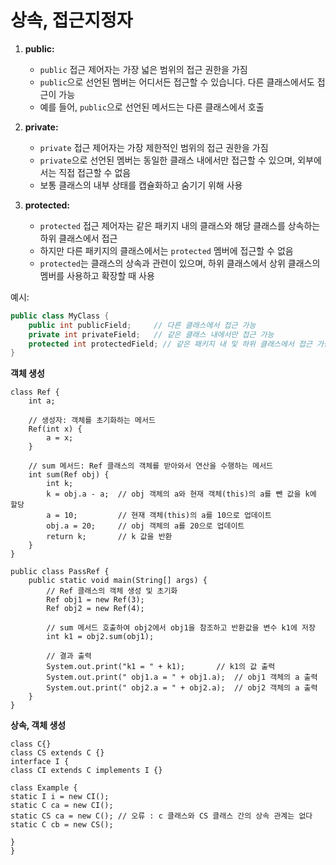 # 상속, 접근지정자

1. **public:**
   - `public` 접근 제어자는 가장 넓은 범위의 접근 권한을 가짐
   - `public`으로 선언된 멤버는 어디서든 접근할 수 있습니다. 다른 클래스에서도 접근이 가능
   - 예를 들어, `public`으로 선언된 메서드는 다른 클래스에서 호출

2. **private:**
   - `private` 접근 제어자는 가장 제한적인 범위의 접근 권한을 가짐
   - `private`으로 선언된 멤버는 동일한 클래스 내에서만 접근할 수 있으며, 외부에서는 직접 접근할 수 없음
   - 보통 클래스의 내부 상태를 캡슐화하고 숨기기 위해 사용

3. **protected:**
   - `protected` 접근 제어자는 같은 패키지 내의 클래스와 해당 클래스를 상속하는 하위 클래스에서 접근
   - 하지만 다른 패키지의 클래스에서는 `protected` 멤버에 접근할 수 없음
   - `protected`는 클래스의 상속과 관련이 있으며, 하위 클래스에서 상위 클래스의 멤버를 사용하고 확장할 때 사용

예시:
```java
public class MyClass {
    public int publicField;     // 다른 클래스에서 접근 가능
    private int privateField;   // 같은 클래스 내에서만 접근 가능
    protected int protectedField; // 같은 패키지 내 및 하위 클래스에서 접근 가능
}
```

**객체 생성**

````
class Ref {
    int a;

    // 생성자: 객체를 초기화하는 메서드
    Ref(int x) {
        a = x;
    }

    // sum 메서드: Ref 클래스의 객체를 받아와서 연산을 수행하는 메서드
    int sum(Ref obj) {
        int k;
        k = obj.a - a;  // obj 객체의 a와 현재 객체(this)의 a를 뺀 값을 k에 할당
        a = 10;         // 현재 객체(this)의 a를 10으로 업데이트
        obj.a = 20;     // obj 객체의 a를 20으로 업데이트
        return k;       // k 값을 반환
    }
}

public class PassRef {
    public static void main(String[] args) {
        // Ref 클래스의 객체 생성 및 초기화
        Ref obj1 = new Ref(3);
        Ref obj2 = new Ref(4);

        // sum 메서드 호출하여 obj2에서 obj1을 참조하고 반환값을 변수 k1에 저장
        int k1 = obj2.sum(obj1);

        // 결과 출력
        System.out.print("k1 = " + k1);       // k1의 값 출력
        System.out.print(" obj1.a = " + obj1.a);  // obj1 객체의 a 출력
        System.out.print(" obj2.a = " + obj2.a);  // obj2 객체의 a 출력
    }
}
````

**상속, 객체 생성**
````
class C{}
class CS extends C {}
interface I {
class CI extends C implements I {}

class Example {
static I i = new CI();
static C ca = new CI();
static CS ca = new C(); // 오류 : c 클래스와 CS 클래스 간의 상속 관계는 없다
static C cb = new CS();

}
}

````
